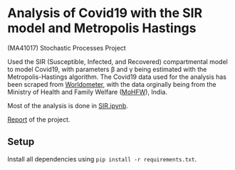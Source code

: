 # Analysis of Covid19 with the SIR model and Metropolis Hastings
(MA41017) Stochastic Processes Project

Used the SIR (Susceptible, Infected, and Recovered) compartmental model to model Covid19, with parameters &#946; and &#947; being estimated with the Metropolis-Hastings algorithm. The Covid19 data used for the analysis has been scraped from [Worldometer](https://www.worldometers.info/coronavirus/country/india/), 
with the data orginally being from the Ministry of Health and Family Welfare ([MoHFW](https://www.mohfw.gov.in/)), India.

Most of the analysis is done in [SIR.ipynb](./SIR.ipynb).

[Report](./Report/Report.pdf) of the project.
## Setup
Install all dependencies using `pip install -r requirements.txt`.
